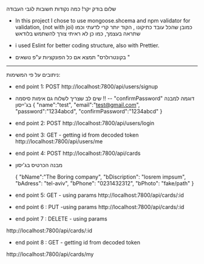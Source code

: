 שלום בודק יקר!
כמה נקודות חשובות לגבי העבודה

- In this project I chose to use mongoose.shcema and npm validator for validation, (not with joi)
  כמובן שהכל עובד כתיקונו , הקוד יותר קרי לדעתי וכמו שתראה בעצמך, כמו כן לא ראיתי צורך להשתמש בלודאש
- i used Eslint for better coding structure, also with Prettier.

- בקונטרולרס" תמצא אם כל הפונקציות ע"פ נושאים "

---

ניתובים על פי המשימות:

- end point 1: POST
  http://localhost:7800/api/users/signup

* שים לב שצריך לשלוח גם אימות סיסמה !! -- "confirmPassword"
  דוגמה למבנה בג'ייסון
  {
  "name":"test",
  "email":"test@gmail.com",
  "password":"1234abcd",
  "confirmPassword":"1234abcd"
  }

- end point 2: POST
  http://localhost:7800/api/users/login

- end point 3: GET - getting id from decoded token
  http://localhost:7800/api/users/me

- end point 4: POST
  http://localhost:7800/api/cards

* מבנה הכרטיס בג'יסון

  {
  "bName":"The Boring company",
  "bDiscription": "losrem impsum",
  "bAdress": "tel-aviv",
  "bPhone": "0231432312",
  "bPhoto": "fake/path"
  }

- end point 5: GET - using params
  http://localhost:7800/api/cards/:id

- end point 6 : PUT -using params
  http://localhost:7800/api/cards/:id

- end point 7 : DELETE - using params

http://localhost:7800/api/cards/:id

- end point 8 : GET - getting id from decoded token

http://localhost:7800/api/cards/my
